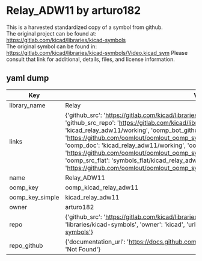 # Relay_ADW11 by arturo182  
This is a harvested standardized copy of a symbol from github.  
The original project can be found at:  
https://gitlab.com/kicad/libraries/kicad-symbols  
The original symbol can be found in:
https://gitlab.com/kicad/libraries/kicad-symbols/Video.kicad_sym
Please consult that link for additional, details, files, and license information.  
## yaml dump  
| Key | Value |  
| --- | --- |  
| library_name | Relay |  
| links | {'github_src': 'https://gitlab.com/kicad/libraries/kicad-symbols/Video.kicad_sym', 'github_src_repo': 'https://gitlab.com/kicad/libraries/kicad-symbols', 'oomp_bot': 'kicad_relay_adw11/working', 'oomp_bot_github': 'https://github.com/oomlout/oomlout_oomp_symbol_bot/tree/main/kicad_relay_adw11/working', 'oomp_doc': 'kicad_relay_adw11/working', 'oomp_doc_github': 'https://github.com/oomlout/oomlout_oomp_symbol_doc/tree/main/kicad_relay_adw11/working', 'oomp_src_flat': 'symbols_flat/kicad_relay_adw11/working', 'oomp_src_flat_github': 'https://github.com/oomlout/oomlout_oomp_symbol_src/tree/main/kicad_relay_adw11/working'} |  
| name | Relay_ADW11 |  
| oomp_key | oomp_kicad_relay_adw11 |  
| oomp_key_simple | kicad_relay_adw11 |  
| owner | arturo182 |  
| repo | {'github_src': 'https://gitlab.com/kicad/libraries/kicad-symbols/Video.kicad_sym', 'name': 'libraries/kicad-symbols', 'owner': 'kicad', 'url': 'https://gitlab.com/kicad/libraries/kicad-symbols'} |  
| repo_github | {'documentation_url': 'https://docs.github.com/rest/repos/repos#get-a-repository', 'message': 'Not Found'} |  

